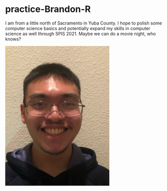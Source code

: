 # practice-Brandon-R

I am from a little north of Sacramento in Yuba County.
I hope to polish some computer science basics and potentially expand my skills in computer science as well through SPIS 2021.
Maybe we can do a movie night, who knows?

![me](brandon-r.JPG)
